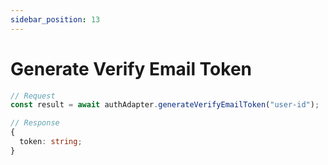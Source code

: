 ```yaml
---
sidebar_position: 13
---
```


# Generate Verify Email Token

```typescript
// Request
const result = await authAdapter.generateVerifyEmailToken("user-id");

// Response
{
  token: string;
}
```
